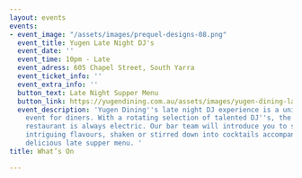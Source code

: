 ```yaml
---
layout: events
events:
- event_image: "/assets/images/prequel-designs-08.png"
  event_title: Yugen Late Night DJ's
  event_date: ''
  event_time: 10pm - Late
  event_adress: 605 Chapel Street, South Yarra
  event_ticket_info: ''
  event_extra_info: ''
  button_text: Late Night Supper Menu
  button_link: https://yugendining.com.au/assets/images/yugen-dining-late-night-snack-menu-january-2023.pdf
  event_description: 'Yugen Dining''s late night DJ experience is a unique and unforgettable
    event for diners. With a rotating selection of talented DJ''s, the vibe at the
    restaurant is always electric. Our bar team will introduce you to some new and
    intriguing flavours, shaken or stirred down into cocktails accompanied with a
    delicious late supper menu. '
title: What’s On

---
```

